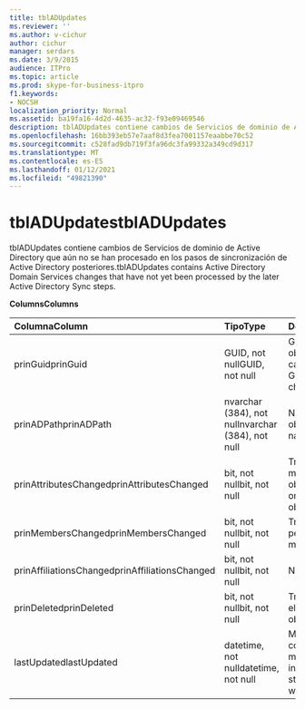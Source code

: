 ```yaml
---
title: tblADUpdates
ms.reviewer: ''
ms.author: v-cichur
author: cichur
manager: serdars
ms.date: 3/9/2015
audience: ITPro
ms.topic: article
ms.prod: skype-for-business-itpro
f1.keywords:
- NOCSH
localization_priority: Normal
ms.assetid: ba19fa16-4d2d-4635-ac32-f93e09469546
description: tblADUpdates contiene cambios de Servicios de dominio de Active Directory que aún no se han procesado en los pasos de sincronización de Active Directory posteriores.
ms.openlocfilehash: 16bb393eb57e7aaf8d3fea7001157eaabbe70c52
ms.sourcegitcommit: c528fad9db719f3fa96dc3fa99332a349cd9d317
ms.translationtype: MT
ms.contentlocale: es-ES
ms.lasthandoff: 01/12/2021
ms.locfileid: "49821390"
---
```

# <a name="tbladupdates"></a><span data-ttu-id="8df94-103">tblADUpdates</span><span class="sxs-lookup"><span data-stu-id="8df94-103">tblADUpdates</span></span>
 
<span data-ttu-id="8df94-104">tblADUpdates contiene cambios de Servicios de dominio de Active Directory que aún no se han procesado en los pasos de sincronización de Active Directory posteriores.</span><span class="sxs-lookup"><span data-stu-id="8df94-104">tblADUpdates contains Active Directory Domain Services changes that have not yet been processed by the later Active Directory Sync steps.</span></span>
  
<span data-ttu-id="8df94-105">**Columns**</span><span class="sxs-lookup"><span data-stu-id="8df94-105">**Columns**</span></span>

|<span data-ttu-id="8df94-106">**Columna**</span><span class="sxs-lookup"><span data-stu-id="8df94-106">**Column**</span></span>|<span data-ttu-id="8df94-107">**Tipo**</span><span class="sxs-lookup"><span data-stu-id="8df94-107">**Type**</span></span>|<span data-ttu-id="8df94-108">**Descripción**</span><span class="sxs-lookup"><span data-stu-id="8df94-108">**Description**</span></span>|
|:-----|:-----|:-----|
|<span data-ttu-id="8df94-109">prinGuid</span><span class="sxs-lookup"><span data-stu-id="8df94-109">prinGuid</span></span>  <br/> |<span data-ttu-id="8df94-110">GUID, not null</span><span class="sxs-lookup"><span data-stu-id="8df94-110">GUID, not null</span></span>  <br/> |<span data-ttu-id="8df94-111">GUID principal del objeto que ha cambiado.</span><span class="sxs-lookup"><span data-stu-id="8df94-111">Principal GUID of the object that changed.</span></span>  <br/> |
|<span data-ttu-id="8df94-112">prinADPath</span><span class="sxs-lookup"><span data-stu-id="8df94-112">prinADPath</span></span>  <br/> |<span data-ttu-id="8df94-113">nvarchar (384), not null</span><span class="sxs-lookup"><span data-stu-id="8df94-113">nvarchar (384), not null</span></span>  <br/> |<span data-ttu-id="8df94-114">Nombre distintivo del objeto.</span><span class="sxs-lookup"><span data-stu-id="8df94-114">Distinguished name of the object.</span></span>  <br/> |
|<span data-ttu-id="8df94-115">prinAttributesChanged</span><span class="sxs-lookup"><span data-stu-id="8df94-115">prinAttributesChanged</span></span>  <br/> |<span data-ttu-id="8df94-116">bit, not null</span><span class="sxs-lookup"><span data-stu-id="8df94-116">bit, not null</span></span>  <br/> |<span data-ttu-id="8df94-117">True si ha cambiado al menos un atributo del objeto.</span><span class="sxs-lookup"><span data-stu-id="8df94-117">True if at least one attribute of the object changed.</span></span>  <br/> |
|<span data-ttu-id="8df94-118">prinMembersChanged</span><span class="sxs-lookup"><span data-stu-id="8df94-118">prinMembersChanged</span></span>  <br/> |<span data-ttu-id="8df94-119">bit, not null</span><span class="sxs-lookup"><span data-stu-id="8df94-119">bit, not null</span></span>  <br/> |<span data-ttu-id="8df94-120">True si ha cambiado la pertenencia.</span><span class="sxs-lookup"><span data-stu-id="8df94-120">True if the membership changed.</span></span>  <br/> |
|<span data-ttu-id="8df94-121">prinAffiliationsChanged</span><span class="sxs-lookup"><span data-stu-id="8df94-121">prinAffiliationsChanged</span></span>  <br/> |<span data-ttu-id="8df94-122">bit, not null</span><span class="sxs-lookup"><span data-stu-id="8df94-122">bit, not null</span></span>  <br/> |<span data-ttu-id="8df94-123">No se usa.</span><span class="sxs-lookup"><span data-stu-id="8df94-123">Not used.</span></span>  <br/> |
|<span data-ttu-id="8df94-124">prinDeleted</span><span class="sxs-lookup"><span data-stu-id="8df94-124">prinDeleted</span></span>  <br/> |<span data-ttu-id="8df94-125">bit, not null</span><span class="sxs-lookup"><span data-stu-id="8df94-125">bit, not null</span></span>  <br/> |<span data-ttu-id="8df94-126">True si se ha eliminado el objeto.</span><span class="sxs-lookup"><span data-stu-id="8df94-126">True if the object was deleted.</span></span>  <br/> |
|<span data-ttu-id="8df94-127">lastUpdated</span><span class="sxs-lookup"><span data-stu-id="8df94-127">lastUpdated</span></span>  <br/> |<span data-ttu-id="8df94-128">datetime, not null</span><span class="sxs-lookup"><span data-stu-id="8df94-128">datetime, not null</span></span>  <br/> |<span data-ttu-id="8df94-129">Marca de tiempo correspondiente al momento en que se insertó la fila.</span><span class="sxs-lookup"><span data-stu-id="8df94-129">Time stamp of when the row was inserted.</span></span>  <br/> |
   

